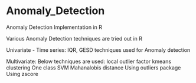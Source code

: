 # Anomaly_Detection
Anomaly Detection Implementation in R

Various Anomaly Detection techniques are tried out in R

Univariate - Time series:
IQR, GESD techniques used for Anomaly detection

Multivariate:
Below techniques are used:
  local outlier factor
  kmeans clustering
  One class SVM
  Mahanalobis distance
  Using outliers package
  Using zscore

